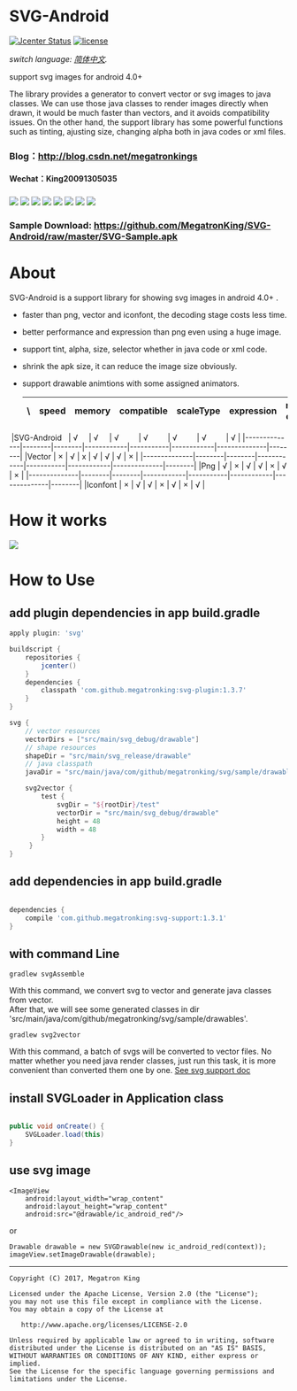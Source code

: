 # SVG-Android

[![Jcenter Status](https://img.shields.io/badge/download-1.3.7-brightgreen.svg)](https://bintray.com/megatronking/maven)
[![license](http://img.shields.io/badge/license-apache_2.0-red.svg?style=flat)](https://github.com/MegatronKing/SVG-Android/raw/master/LICENSE)

*switch language: [简体中文](README.zh-cn.md).*

support svg images for android 4.0+ <br>

The library provides a generator to convert vector or svg images to java classes.
We can use those java classes to render images directly when drawn, it would be 
much faster than vectors, and it avoids compatibility issues. On the other hand,
the support library has some powerful functions such as tinting, ajusting size, 
changing alpha both in java codes or xml files.

### Blog：http://blog.csdn.net/megatronkings
#### Wechat：King20091305035

###

![](https://github.com/MegatronKing/SVG-Android/blob/master/screenshots/sample1.png)
![](https://github.com/MegatronKing/SVG-Android/blob/master/screenshots/sample2.png)
![](https://github.com/MegatronKing/SVG-Android/blob/master/screenshots/sample3.png)
![](https://github.com/MegatronKing/SVG-Android/blob/master/screenshots/sample4.png)
![](https://github.com/MegatronKing/SVG-Android/blob/master/screenshots/sample5.png)
![](https://github.com/MegatronKing/SVG-Android/blob/master/screenshots/sample6.png)
![](https://github.com/MegatronKing/SVG-Android/blob/master/screenshots/animation1.gif)
![](https://github.com/MegatronKing/SVG-Android/blob/master/screenshots/animation2.gif)

### Sample Download: https://github.com/MegatronKing/SVG-Android/raw/master/SVG-Sample.apk

# About
SVG-Android is a support library for showing svg images in android 4.0+ .
- faster than png, vector and iconfont, the decoding stage costs less time.
- better performance and expression than png even using a huge image.
- support tint, alpha, size, selector whether in java code or xml code.
- shrink the apk size, it can reduce the image size obviously.
- support drawable animtions with some assigned animators.


  |\\            | speed  | memory | compatible | scaleType | expression | multi-colors | shrink |
  |--------------|--------|--------|------------|-----------|------------|--------------|--------|
  |SVG-Android   | √      | √      | √          | √         | √          | √            | √      |
  |--------------|--------|--------|------------|-----------|------------|--------------|--------|
  |Vector        | ×      | √      | x          | √         | √          | √            | ×      |
  |--------------|--------|--------|------------|-----------|------------|--------------|--------|
  |Png           | √      | ×      | √          | √         | ×          | √            | ×      |
  |--------------|--------|--------|------------|-----------|------------|--------------|--------|
  |Iconfont      | ×      | √      | √          | ×         | √          | ×            | √      |

# How it works

![](https://github.com/MegatronKing/SVG-Android/blob/master/screenshots/core.png)

# How to Use

## add plugin dependencies in app build.gradle
```gradle
apply plugin: 'svg'

buildscript {
    repositories {
        jcenter()
    }
    dependencies {
        classpath 'com.github.megatronking:svg-plugin:1.3.7'
    }
}

svg {
    // vector resources
    vectorDirs = ["src/main/svg_debug/drawable"]
    // shape resources
    shapeDir = "src/main/svg_release/drawable"
    // java classpath
    javaDir = "src/main/java/com/github/megatronking/svg/sample/drawables"

    svg2vector {
        test {
            svgDir = "${rootDir}/test"
            vectorDir = "src/main/svg_debug/drawable"
            height = 48
            width = 48
        }
     }
}

```

## add dependencies in app build.gradle
```gradle

dependencies {
    compile 'com.github.megatronking:svg-support:1.3.1'
}

```

## with command Line
```
gradlew svgAssemble
```
With this command, we convert svg to vector and generate java classes from vector.<br>
After that, we will see some generated classes in dir 'src/main/java/com/github/megatronking/svg/sample/drawables'.

```
gradlew svg2vector
```
With this command, a batch of svgs will be converted to vector files. No matter whether you need java render classes, just run this task, it is more convenient than converted them one by one.
[See svg support doc](support_doc.md)

## install SVGLoader in Application class
```java

public void onCreate() {
    SVGLoader.load(this)
}

```

## use svg image
```
<ImageView
    android:layout_width="wrap_content"
    android:layout_height="wrap_content"
    android:src="@drawable/ic_android_red"/>
```

or

```
Drawable drawable = new SVGDrawable(new ic_android_red(context));
imageView.setImageDrawable(drawable);
```


--------

    Copyright (C) 2017, Megatron King

    Licensed under the Apache License, Version 2.0 (the "License");
    you may not use this file except in compliance with the License.
    You may obtain a copy of the License at

       http://www.apache.org/licenses/LICENSE-2.0

    Unless required by applicable law or agreed to in writing, software
    distributed under the License is distributed on an "AS IS" BASIS,
    WITHOUT WARRANTIES OR CONDITIONS OF ANY KIND, either express or implied.
    See the License for the specific language governing permissions and
    limitations under the License.



